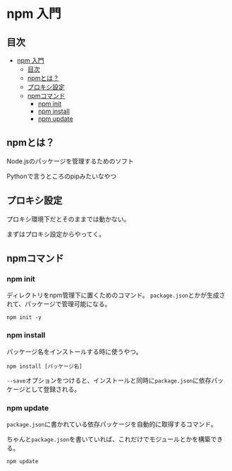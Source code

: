 # npm 入門

## 目次

<!-- TOC depthFrom:2 -->

- [npm 入門](#npm-入門)
  - [目次](#目次)
  - [npmとは？](#npmとは)
  - [プロキシ設定](#プロキシ設定)
  - [npmコマンド](#npmコマンド)
    - [npm init](#npm-init)
    - [npm install](#npm-install)
    - [npm update](#npm-update)

<!-- /TOC -->

<div style="page-break-before:always"></div>

## npmとは？
Node.jsのパッケージを管理するためのソフト

Pythonで言うところのpipみたいなやつ

## プロキシ設定

プロキシ環境下だとそのままでは動かない。

まずはプロキシ設定からやってく。

## npmコマンド

### npm init

ディレクトリをnpm管理下に置くためのコマンド。
`package.json`とかが生成されて、パッケージで管理可能になる。

```
npm init -y
```

### npm install

パッケージ名をインストールする時に使うやつ。

```
npm install [パッケージ名]
```

`--save`オプションをつけると、インストールと同時に`package.json`に依存パッケージとして登録される。


### npm update

`package.json`に書かれている依存パッケージを自動的に取得するコマンド。

ちゃんと`package.json`を書いていれば、これだけでモジュールとかを構築できる。

```
npm update
```